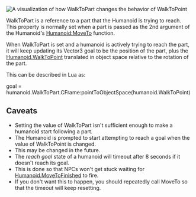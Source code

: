 ![A visualization of how WalkToPart changes the behavior of WalkToPoint](https://developer.roblox.com/assets/bltc76671f1665d7da0/WalkToPart.gif)

WalkToPart is a reference to a part that the Humanoid is trying to reach. This property is normally set when a part is passed as the 2nd argument of the Humanoid's [Humanoid:MoveTo](https://developer.roblox.com/en-us/api-reference/function/Humanoid/MoveTo) function.

When WalkToPart is set and a humanoid is actively trying to reach the part, it will keep updating its Vector3 goal to be the position of the part, plus the [Humanoid.WalkToPoint](https://developer.roblox.com/en-us/api-reference/property/Humanoid/WalkToPoint) translated in object space relative to the rotation of the part.

This can be described in Lua as:

goal = humanoid.WalkToPart.CFrame:pointToObjectSpace(humanoid.WalkToPoint)

Caveats
-------

*   Setting the value of WalkToPart isn't sufficient enough to make a humanoid start following a part.
*   The Humanoid is prompted to start attempting to reach a goal when the value of WalkToPoint is changed.
*   This may be changed in the future.
*   The _reach goal_ state of a humanoid will timeout after 8 seconds if it doesn't reach its goal.
*   This is done so that NPCs won't get stuck waiting for [Humanoid.MoveToFinished](https://developer.roblox.com/en-us/api-reference/event/Humanoid/MoveToFinished) to fire.
*   If you don't want this to happen, you should repeatedly call MoveTo so that the timeout will keep resetting.